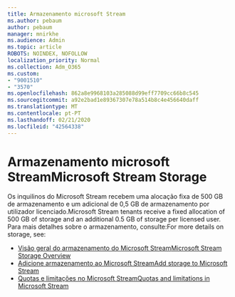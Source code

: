 ```yaml
---
title: Armazenamento microsoft Stream
ms.author: pebaum
author: pebaum
manager: mnirkhe
ms.audience: Admin
ms.topic: article
ROBOTS: NOINDEX, NOFOLLOW
localization_priority: Normal
ms.collection: Adm_O365
ms.custom:
- "9001510"
- "3570"
ms.openlocfilehash: 862a8e9968103a285088d99eff7709cc66b8c545
ms.sourcegitcommit: a92e2bad1e89367307e78a514b8c4e456640daff
ms.translationtype: MT
ms.contentlocale: pt-PT
ms.lasthandoff: 02/21/2020
ms.locfileid: "42564338"
---
```

# <a name="microsoft-stream-storage"></a><span data-ttu-id="ada9d-102">Armazenamento microsoft Stream</span><span class="sxs-lookup"><span data-stu-id="ada9d-102">Microsoft Stream Storage</span></span>

<span data-ttu-id="ada9d-103">Os inquilinos do Microsoft Stream recebem uma alocação fixa de 500 GB de armazenamento e um adicional de 0,5 GB de armazenamento por utilizador licenciado.</span><span class="sxs-lookup"><span data-stu-id="ada9d-103">Microsoft Stream tenants receive a fixed allocation of 500 GB of storage and an additional 0.5 GB of storage per licensed user.</span></span>
<span data-ttu-id="ada9d-104">Para mais detalhes sobre o armazenamento, consulte:</span><span class="sxs-lookup"><span data-stu-id="ada9d-104">For more details on storage, see:</span></span>

- [<span data-ttu-id="ada9d-105">Visão geral do armazenamento do Microsoft Stream</span><span class="sxs-lookup"><span data-stu-id="ada9d-105">Microsoft Stream Storage Overview</span></span>](https://docs.microsoft.com/stream/license-overview#storage)
- [<span data-ttu-id="ada9d-106">Adicione armazenamento ao Microsoft Stream</span><span class="sxs-lookup"><span data-stu-id="ada9d-106">Add storage to Microsoft Stream</span></span>](https://docs.microsoft.com/stream/storage-add-on)
- [<span data-ttu-id="ada9d-107">Quotas e limitações no Microsoft Stream</span><span class="sxs-lookup"><span data-stu-id="ada9d-107">Quotas and limitations in Microsoft Stream</span></span>](https://docs.microsoft.com/stream/quotas-and-limitations)
